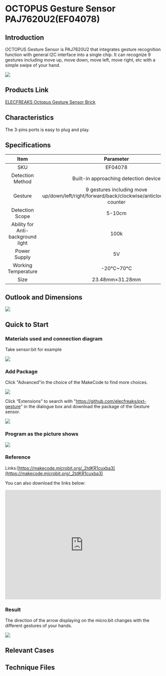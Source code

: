 ﻿# OCTOPUS Gesture Sensor PAJ7620U2(EF04078)

## Introduction

OCTOPUS Gesture Sensor is PAJ7620U2 that integrates gesture recognition function with general I2C interface into a single chip. It can recognize 9 gestures including move up, move down, move left, move right, etc with a simple swipe of your hand.

 ![](https://wiki-media-ef.oss-cn-hongkong.aliyuncs.com//images/AVBdYeR.jpg)


## Products Link

[ELECFREAKS Octopus Gesture Sensor Brick](https://shop.elecfreaks.com/products/elecfreaks-octopus-gesture-sensor-brick?_pos=1&_sid=91a0bb066&_ss=r)



## Characteristics


The 3-pins ports is easy to plug and play.

## Specifications


Item | Parameter 
:-: | :-: 
SKU|EF04078
Detection Method|Built-in approaching detection device
Gesture|9 gestures including move up/down/left/right/forward/back/clockwise/anticlockwise/pulse counter
Detection Scope|5-10cm
Ability for Anti-background light|100k
Power Supply|5V
Working Temperature|-20℃~70℃
Size|23.48mm×31.28mm

## Outlook and Dimensions


 ![](https://wiki-media-ef.oss-cn-hongkong.aliyuncs.com//images/FW7bmzW.png)

## Quick to Start

### Materials used and connection diagram

Take sensor:bit for example

![](https://wiki-media-ef.oss-cn-hongkong.aliyuncs.com//images/ef04078_08.jpg)

### Add Package

Click "Advanced"in the choice of the MakeCode to find more choices.

![](https://wiki-media-ef.oss-cn-hongkong.aliyuncs.com//images/smtcNoB.png)

Click “Extensions” to search with "https://github.com/elecfreaks/pxt-gesture" in the dialogue box and download the package of the Gesture sensor.

![](https://wiki-media-ef.oss-cn-hongkong.aliyuncs.com//images/ef04078_05.png)

### Program as the picture shows

![](https://wiki-media-ef.oss-cn-hongkong.aliyuncs.com//images/ef04078_06.png)

### Reference
Links:[https://makecode.microbit.org/_2tdKR1cuxba3](https://makecode.microbit.org/_2tdKR1cuxba3)

You can also download the links below:

<div style="position:relative;height:0;padding-bottom:70%;overflow:hidden;"><iframe style="position:absolute;top:0;left:0;width:100%;height:100%;" src="https://makecode.microbit.org/#pub:_2tdKR1cuxba3" frameborder="0" sandbox="allow-popups allow-forms allow-scripts allow-same-origin"></iframe></div>  


### Result
 The direction of the arrow displaying on the micro:bit changes with the different gestures of your hands.   

![](https://wiki-media-ef.oss-cn-hongkong.aliyuncs.com//images/ef04078_07.gif)

## Relevant Cases


## Technique Files


